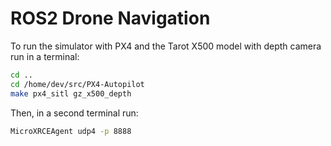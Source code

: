 # ROS2 Drone Navigation 

To run the simulator with PX4 and the Tarot X500 model with depth camera run in a terminal:
```bash
cd ..
cd /home/dev/src/PX4-Autopilot
make px4_sitl gz_x500_depth
  ```
Then, in a second terminal run:
```bash
MicroXRCEAgent udp4 -p 8888
  ```
  